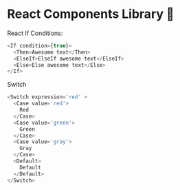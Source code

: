 # React Components Library 🍋

React If Conditions:
```js
<If condition={true}>
  <Then>Awesome text</Then>
  <ElseIf>ElseIf awesome text</ElseIf>
  <Else>Else awesome text</Else>
</If>
```

Switch
```js
<Switch expression='red' >
  <Case value='red'>
    Red
  </Case>
  <Case value='green'>
    Green
  </Case>
  <Case value='gray'>
    Gray
  </Case>
  <Default>
    Default
  </Default>
</Switch>
```
